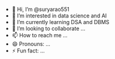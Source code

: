- 👋 Hi, I’m @suryarao551
- 👀 I’m interested in data science and AI
- 🌱 I’m currently learning DSA and DBMS
- 💞️ I’m looking to collaborate ...
- 📫 How to reach me ...
- 😄 Pronouns: ...
- ⚡ Fun fact: ...

<!---
suryarao551/suryarao551 is a ✨ special ✨ repository because its `README.md` (this file) appears on your GitHub profile.
You can click the Preview link to take a look at your changes.
--->
